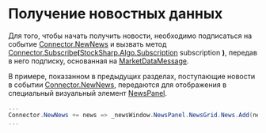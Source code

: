 # Получение новостных данных

Для того, чтобы начать получить новости, необходимо подписаться на событие [Connector.NewNews](xref:StockSharp.Algo.Connector.NewNews) и вызвать метод [Connector.Subscribe](xref:StockSharp.Algo.Connector.Subscribe(StockSharp.Algo.Subscription))**(**[StockSharp.Algo.Subscription](xref:StockSharp.Algo.Subscription) subscription **)**, передав в него подписку, основанная на [MarketDataMessage](xref:StockSharp.Messages.MarketDataMessage).

В примере, показанном в предыдущих разделах, поступающие новости в событии [Connector.NewNews](xref:StockSharp.Algo.Connector.NewNews), передаются для отображения в специальный визуальный элемент [NewsPanel](xref:StockSharp.Xaml.NewsPanel).

```cs
...
Connector.NewNews += news => _newsWindow.NewsPanel.NewsGrid.News.Add(news);
...
							
```
